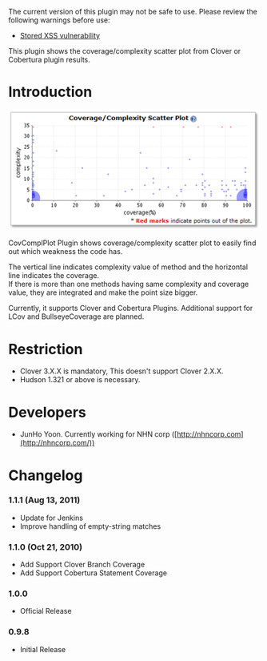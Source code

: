 The current version of this plugin may not be safe to use. Please review
the following warnings before use:

-   [Stored XSS
    vulnerability](https://www.jenkins.io/security/advisory/2020-09-16/#SECURITY-1913)

This plugin shows the coverage/complexity scatter plot from Clover or
Cobertura plugin results.

# Introduction

![](docs/images/pic1.png)

CovComplPlot Plugin shows coverage/complexity scatter plot to easily
find out which weakness the code has.

The vertical line indicates complexity value of method and the
horizontal line indicates the coverage.  
If there is more than one methods having same complexity and coverage
value, they are integrated and make the point size bigger.

Currently, it supports Clover and Cobertura Plugins. Additional support
for LCov and BullseyeCoverage are planned.

# Restriction

-   Clover 3.X.X is mandatory, This doesn't support Clover 2.X.X.
-   Hudson 1.321 or above is necessary.

# Developers

-   JunHo Yoon. Currently working for NHN corp
    ([http://nhncorp.com](http://nhncorp.com/))

# Changelog

### 1.1.1 (Aug 13, 2011)

-   Update for Jenkins
-   Improve handling of empty-string matches

### 1.1.0 (Oct 21, 2010)

-   Add Support Clover Branch Coverage
-   Add Support Cobertura Statement Coverage

### 1.0.0

-   Official Release

### 0.9.8

-   Initial Release
